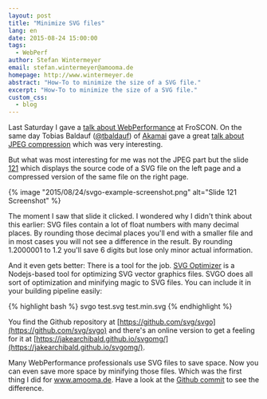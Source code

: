 ```yaml
---
layout: post
title: "Minimize SVG files"
lang: en
date: 2015-08-24 15:00:00
tags:
  - WebPerf
author: Stefan Wintermeyer
email: stefan.wintermeyer@amooma.de
homepage: http://www.wintermeyer.de
abstract: "How-To to minimize the size of a SVG file."
excerpt: "How-To to minimize the size of a SVG file."
custom_css:
  - blog
---
```


Last Saturday I gave a [talk about WebPerformance](https://media.ccc.de/browse/conferences/froscon/2015/froscon2015-1536-webperformance_autobahn_oder_fussgangerzone.html#video) at FroSCON. On the same day Tobias Baldauf ([@tbaldauf](https://twitter.com/tbaldauf)) of [Akamai](https://www.akamai.com/) gave a great [talk about JPEG compression](https://media.ccc.de/browse/conferences/froscon/2015/froscon2015-1601-the_jpeg_is_dead_long_live_the_jpeg.html#video) which was very interesting.

But what was most interesting for me was not the JPEG part but the slide [121](https://speakerdeck.com/tbaldauf/froscon-2015-the-jpeg-is-dead-long-live-the-jpeg?slide=121) which displays the source code of a SVG file on the left page and a compressed version of the same file on the right page.

{% image "2015/08/24/svgo-example-screenshot.png" alt="Slide 121 Screenshot" %}

The moment I saw that slide it clicked. I wondered why I didn't think about this earlier: SVG files contain a lot of float numbers with many decimal places. By rounding those decimal places you'll end with a smaller file and in most cases you will not see a difference in the result. By rounding 1.2000001 to 1.2 you'll save 6 digits but lose only minor actual information.

And it even gets better: There is a tool for the job. [SVG Optimizer](https://github.com/svg/svgo) is a Nodejs-based tool for optimizing SVG vector graphics files. SVGO does all sort of optimization and minifying magic to SVG files. You can include it in your building pipeline easily:

{% highlight bash %}
svgo test.svg test.min.svg
{% endhighlight %}

You find the Github repository at [https://github.com/svg/svgo](https://github.com/svg/svgo) and there's an online version to get a feeling for it at  [https://jakearchibald.github.io/svgomg/](https://jakearchibald.github.io/svgomg/).

Many WebPerformance professionals use SVG files to save space. Now you can even save more space by minifying those files. Which was the first thing I did for www.amooma.de. Have a look at the [Github commit](https://github.com/amooma/www.amooma.de/commit/cb93cfbf69f04c12fbf1331f709b29f7bd04ede5) to see the difference.
